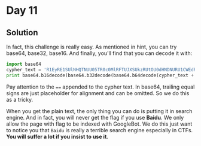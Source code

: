 # Day 11

## Solution
In fact, this challenge is really easy.
As mentioned in hint, you can try base64, base32, base16. And finally, you'll find that you can decode it with:

```python
import base64
cypher_text = 'R1EyRE1SUlNHQTNUU05TR0c0MlRFTUJXSUkzRUtOU0dHNDNURU1CWEdRM0RRTlJWR0lZRE9NWldHVTNER05aU0dZMlRPTkJTR0EzRU1OUldHSVlET01aV0hFM1RRTlpURzQyRE1NSlhHSTNUR00yRw'
print base64.b16decode(base64.b32decode(base64.b64decode(cypher_text + '==')))
```

Pay attention to the `==` appended to the cypher text. In base64, trailing equal signs are just placeholder for alignment and can be omitted. So we do this as a tricky.

When you get the plain text, the only thing you can do is putting it in search engine.
And in fact, you will never get the flag if you use **Baidu**. We only allow the page with flag to be indexed with GoogleBot.
We do this just want to notice you that `Baidu` is really a terrible search engine especially in CTFs. **You will suffer a lot if you insist to use it**.